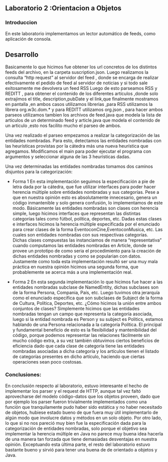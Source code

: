 ## Laboratorio 2 :Orientacion a Objetos

### Introduccion
En este laboratorio  implementamos un lector automático de feeds, como aplicación de consola.

## Desarrollo

Basicamente lo que hicimos fue  obtener los url concretos de los distintos feeds del archivo, en la carpeta suscription.json. Luego realizamos la consulta “http request” al servidor del feed , donde se encarga de realizar efectivamente el pedido de feed al servidor de noticias y si todo sale exitosamente me devolvera un feed RSS
Luego de esto parseamos RSS y REDITT , para obtener el contenido de los diferentes artículos ,donde solo extrajimos  el title, description,pubDate  y el link,que finalmente mostramos en pantalla  ,en ambos casos utilizamos librerias ,para RSS utilizamos la librera org.w3c.dom.* y para REDITT utilizamos org.json , para hacer ambos parseos utilizamos  tambien los archivos de feed.java que modela la lista de articulos de un determinado feed y article.java que modela el contenido de un articulo ,esto nos facilito mucho el parseo de ambos.

Una vez realizado el parseo empezamos a realizar la categorización de las entidades nombradas. Para esto, detectamos las entidades nombradas con las heurísticas provistas por la cátedra más una nueva heurística que agregamos. Modificamos el main para poder ejecutar el programa con argumentos y seleccionar alguna de las 3 heurísticas dadas.

Una vez determinadas las entidades nombradas tomamos dos caminos disjuntos para la categorización:

- Forma 1
En esta implementación seguimos la especificación a pie de letra dada por la cátedra, que fue utilizar interfaces para poder hacer herencia múltiple sobre entidades nombradas y sus categorías. Pese a que en nuestra opinión esto es absolutamente innecesario, genera un código inmantenible y solo genera confusión, lo implementamos de este modo. Básicamente las entidades nombradas son clases con herencia simple, luego hicimos interfaces que representan las distintas categorías tales como fútbol, política, deportes, etc. Dadas estas clases e interfaces hicimos la herencia múltiple especificada por el enunciado para crear clases de la forma EventoconCine,EventoconMusica, etc. Las cuales son entidades nombradas con sus respectivas categorías. Dichas clases compuestas las instanciamos de manera “representativa” cuando computamos las entidades nombradas en Article, donde se provee un prototipo de como seria el procedimiento para la creación de dichas entidades nombradas y como se popularian con datos. Justamente como toda esta implementación resultó ser una muy mala práctica en nuestra opinión hicimos una segunda forma, que probablemente se acerca más a una implementación real.

- Forma 2
En esta segunda implementación lo que hicimos fue hacer a las entidades nombradas subclase de NamedEntity, dichas subclases son de la forma Persona, Compania, País, etc. Luego tuvimos otra jerarquía como el enunciado especifica que son subclases de Subject de la forma de Cultura, Política, Deportes, etc. ¿Cómo hicimos la unión entre ambos conjuntos de clases? Simplemente hicimos que las entidades nombradas tengan un campo que representa la categoría asociada, luego si la entidad nombrada es Person y su subject es Politics, estamos hablando de una Persona relacionada a la categoría Política. El principal y fundamental beneficio de esto es la flexibilidad y mantenibilidad del código, porque podemos representar las relaciones fácilmente sin mucho código extra, a su vez también obtuvimos ciertos beneficios de eficiencia dado que cada clase de categoría tiene las entidades nombradas asociadas a dicha categoría y los artículos tienen el listado de categorías presentes en dicho artículo, haciendo que ciertas operaciones sean poco costosas.

### Conclusiones:
En conclusión respecto al laboratorio, estuvo interesante el hecho de implementar los parser y el request de HTTP, aunque tal vez faltó aprovecharse del modelo código-datos que los objetos proveen, dado que por ejemplo los parser fueron trivialmente implementados como una función que tranquilamente pudo haber sido estática y no haber necesitado de objetos, hubiese estado bueno de que fuera muy útil implementarlo de algún modo que involucre datos y métodos en un solo objeto. Por otro lado, lo que si no nos pareció muy bien fue la especificación dada para la categorización de entidades nombradas, solo porque el objetivo sea implementar la herencia múltiple en Java no parece muy buena idea hacerla de una manera tan forzada que tiene demasiadas desventajas en nuestra opinión. Exceptuando esta última parte, el resto del laboratorio estuvo bastante bueno y sirvió para tener una buena de de orientado a objetos y Java.